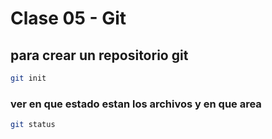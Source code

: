 # Clase 05  - Git

## para crear un repositorio git

```sh
git init
```

### ver en que estado estan los archivos y en que area

```sh
git status
```
